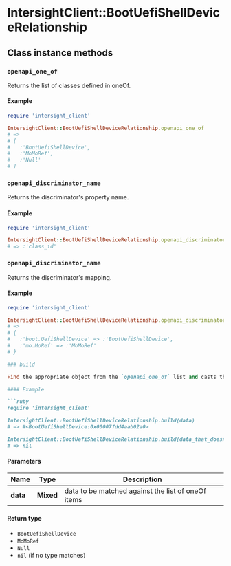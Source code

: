 # IntersightClient::BootUefiShellDeviceRelationship

## Class instance methods

### `openapi_one_of`

Returns the list of classes defined in oneOf.

#### Example

```ruby
require 'intersight_client'

IntersightClient::BootUefiShellDeviceRelationship.openapi_one_of
# =>
# [
#   :'BootUefiShellDevice',
#   :'MoMoRef',
#   :'Null'
# ]
```

### `openapi_discriminator_name`

Returns the discriminator's property name.

#### Example

```ruby
require 'intersight_client'

IntersightClient::BootUefiShellDeviceRelationship.openapi_discriminator_name
# => :'class_id'
```

### `openapi_discriminator_name`

Returns the discriminator's mapping.

#### Example

```ruby
require 'intersight_client'

IntersightClient::BootUefiShellDeviceRelationship.openapi_discriminator_mapping
# =>
# {
#   :'boot.UefiShellDevice' => :'BootUefiShellDevice',
#   :'mo.MoRef' => :'MoMoRef'
# }

### build

Find the appropriate object from the `openapi_one_of` list and casts the data into it.

#### Example

```ruby
require 'intersight_client'

IntersightClient::BootUefiShellDeviceRelationship.build(data)
# => #<BootUefiShellDevice:0x00007fdd4aab02a0>

IntersightClient::BootUefiShellDeviceRelationship.build(data_that_doesnt_match)
# => nil
```

#### Parameters

| Name | Type | Description |
| ---- | ---- | ----------- |
| **data** | **Mixed** | data to be matched against the list of oneOf items |

#### Return type

- `BootUefiShellDevice`
- `MoMoRef`
- `Null`
- `nil` (if no type matches)

